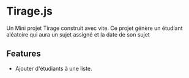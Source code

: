 # Tirage.js
Un Mini projet  Tirage construit avec vite.
Ce projet génère un étudiant aléatoire qui aura un sujet assigné et la date de son sujet 
## Features
- Ajouter d'étudiants à une liste.
